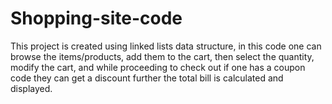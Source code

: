 # Shopping-site-code
This project is created using linked lists data structure, in this code one can browse the items/products, add them to the cart, then select the quantity, modify the cart, and while proceeding to check out if one has a coupon code they can get a discount further the total bill is calculated and displayed.
